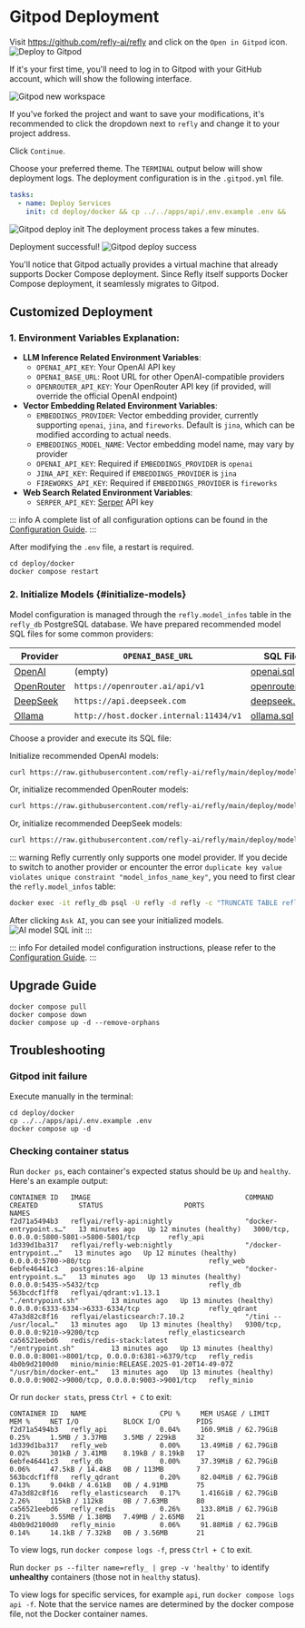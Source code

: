 # Gitpod Deployment

Visit https://github.com/refly-ai/refly and click on the `Open in Gitpod` icon.
![Deploy to Gitpod](/images/deploy-to-gitpod.webp)

If it's your first time, you'll need to log in to Gitpod with your GitHub account, which will show the following interface.

![Gitpod new workspace](/images/gitpod-new-workspace.webp)

If you've forked the project and want to save your modifications, it's recommended to click the dropdown next to `refly` and change it to your project address.

Click `Continue`.

Choose your preferred theme. The `TERMINAL` output below will show deployment logs. The deployment configuration is in the `.gitpod.yml` file.

```yaml
tasks:
  - name: Deploy Services
    init: cd deploy/docker && cp ../../apps/api/.env.example .env &&   docker compose up -d
```

![Gitpod deploy init](/images/docker-compose-up.webp)
The deployment process takes a few minutes.

Deployment successful!
![Gitpod deploy success](/images/gitpod-deploy-success.webp)

You'll notice that Gitpod actually provides a virtual machine that already supports Docker Compose deployment. Since Refly itself supports Docker Compose deployment, it seamlessly migrates to Gitpod.

## Customized Deployment
### 1. Environment Variables Explanation:

- **LLM Inference Related Environment Variables**:
  - `OPENAI_API_KEY`: Your OpenAI API key
  - `OPENAI_BASE_URL`: Root URL for other OpenAI-compatible providers
  - `OPENROUTER_API_KEY`: Your OpenRouter API key (if provided, will override the official OpenAI endpoint)
- **Vector Embedding Related Environment Variables**:
  - `EMBEDDINGS_PROVIDER`: Vector embedding provider, currently supporting `openai`, `jina`, and `fireworks`. Default is `jina`, which can be modified according to actual needs.
  - `EMBEDDINGS_MODEL_NAME`: Vector embedding model name, may vary by provider
  - `OPENAI_API_KEY`: Required if `EMBEDDINGS_PROVIDER` is `openai`
  - `JINA_API_KEY`: Required if `EMBEDDINGS_PROVIDER` is `jina`
  - `FIREWORKS_API_KEY`: Required if `EMBEDDINGS_PROVIDER` is `fireworks`
- **Web Search Related Environment Variables**:
  - `SERPER_API_KEY`: [Serper](https://serper.dev/) API key

::: info
A complete list of all configuration options can be found in the [Configuration Guide](./configuration.md).
:::

After modifying the `.env` file, a restart is required.
```shell
cd deploy/docker 
docker compose restart
```

### 2. Initialize Models {#initialize-models}

Model configuration is managed through the `refly.model_infos` table in the `refly_db` PostgreSQL database. We have prepared recommended model SQL files for some common providers:

| Provider | `OPENAI_BASE_URL` | SQL File |
| -------- | ----------------- | -------- |
| [OpenAI](https://platform.openai.com/) | (empty) | [openai.sql](https://github.com/refly-ai/refly/blob/main/deploy/model-providers/openai.sql) |
| [OpenRouter](https://openrouter.ai/) | `https://openrouter.ai/api/v1` | [openrouter.sql](https://github.com/refly-ai/refly/blob/main/deploy/model-providers/openrouter.sql) |
| [DeepSeek](https://platform.deepseek.com/) | `https://api.deepseek.com` | [deepseek.sql](https://github.com/refly-ai/refly/blob/main/deploy/model-providers/deepseek.sql) |
| [Ollama](https://ollama.com/) | `http://host.docker.internal:11434/v1` | [ollama.sql](https://github.com/refly-ai/refly/blob/main/deploy/model-providers/ollama.sql) |

Choose a provider and execute its SQL file:

Initialize recommended OpenAI models:
```bash
curl https://raw.githubusercontent.com/refly-ai/refly/main/deploy/model-providers/openai.sql | docker exec -i refly_db psql -U refly -d refly
```

Or, initialize recommended OpenRouter models:
```bash
curl https://raw.githubusercontent.com/refly-ai/refly/main/deploy/model-providers/openrouter.sql | docker exec -i refly_db psql -U refly -d refly
```

Or, initialize recommended DeepSeek models:
```bash
curl https://raw.githubusercontent.com/refly-ai/refly/main/deploy/model-providers/deepseek.sql | docker exec -i refly_db psql -U refly -d refly
```

::: warning
Refly currently only supports one model provider. If you decide to switch to another provider or encounter the error `duplicate key value violates unique constraint "model_infos_name_key"`, you need to first clear the `refly.model_infos` table:

```bash
docker exec -it refly_db psql -U refly -d refly -c "TRUNCATE TABLE refly.model_infos;"
```

After clicking `Ask AI`, you can see your initialized models.
![AI model SQL init](/images/ai-model-sql-init.webp)
:::

::: info
For detailed model configuration instructions, please refer to the [Configuration Guide](./configuration.md#model-configuration).
:::

## Upgrade Guide

```shell
docker compose pull
docker compose down
docker compose up -d --remove-orphans
```

## Troubleshooting
### Gitpod init failure
Execute manually in the terminal:

```shell
cd deploy/docker  
cp ../../apps/api/.env.example .env  
docker compose up -d
```

### Checking container status
Run `docker ps`, each container's expected status should be `Up` and `healthy`. Here's an example output:

```text
CONTAINER ID   IMAGE                                      COMMAND                  CREATED          STATUS                    PORTS                                            NAMES
f2d71a5494b3   reflyai/refly-api:nightly                  "docker-entrypoint.s…"   13 minutes ago   Up 12 minutes (healthy)   3000/tcp, 0.0.0.0:5800-5801->5800-5801/tcp       refly_api
1d339d1ba317   reflyai/refly-web:nightly                  "/docker-entrypoint.…"   13 minutes ago   Up 12 minutes (healthy)   0.0.0.0:5700->80/tcp                             refly_web
6ebfe46441c3   postgres:16-alpine                         "docker-entrypoint.s…"   13 minutes ago   Up 13 minutes (healthy)   0.0.0.0:5435->5432/tcp                           refly_db
563bcdcf1ff8   reflyai/qdrant:v1.13.1                     "./entrypoint.sh"        13 minutes ago   Up 13 minutes (healthy)   0.0.0.0:6333-6334->6333-6334/tcp                 refly_qdrant
47a3d82c8f16   reflyai/elasticsearch:7.10.2               "/tini -- /usr/local…"   13 minutes ago   Up 13 minutes (healthy)   9300/tcp, 0.0.0.0:9210->9200/tcp                 refly_elasticsearch
ca56521eebd6   redis/redis-stack:latest                   "/entrypoint.sh"         13 minutes ago   Up 13 minutes (healthy)   0.0.0.0:8001->8001/tcp, 0.0.0.0:6381->6379/tcp   refly_redis
4b0b9d2100d0   minio/minio:RELEASE.2025-01-20T14-49-07Z   "/usr/bin/docker-ent…"   13 minutes ago   Up 13 minutes (healthy)   0.0.0.0:9002->9000/tcp, 0.0.0.0:9003->9001/tcp   refly_minio
```

Or run `docker stats`, press `Ctrl + C` to exit:

```text
CONTAINER ID   NAME                  CPU %     MEM USAGE / LIMIT     MEM %     NET I/O           BLOCK I/O         PIDS
f2d71a5494b3   refly_api             0.04%     160.9MiB / 62.79GiB   0.25%     1.5MB / 3.37MB    3.5MB / 229kB     32
1d339d1ba317   refly_web             0.00%     13.49MiB / 62.79GiB   0.02%     301kB / 3.41MB    8.19kB / 8.19kB   17
6ebfe46441c3   refly_db              0.00%     37.39MiB / 62.79GiB   0.06%     47.5kB / 14.4kB   0B / 113MB        7
563bcdcf1ff8   refly_qdrant          0.20%     82.04MiB / 62.79GiB   0.13%     9.04kB / 4.61kB   0B / 4.91MB       75
47a3d82c8f16   refly_elasticsearch   0.17%     1.416GiB / 62.79GiB   2.26%     115kB / 112kB     0B / 7.63MB       80
ca56521eebd6   refly_redis           0.26%     133.8MiB / 62.79GiB   0.21%     3.55MB / 1.38MB   7.49MB / 2.65MB   21
4b0b9d2100d0   refly_minio           0.06%     91.88MiB / 62.79GiB   0.14%     14.1kB / 7.32kB   0B / 3.56MB       21
```

To view logs, run `docker compose logs -f`, press `Ctrl + C` to exit.

Run `docker ps --filter name=refly_ | grep -v 'healthy'` to identify **unhealthy** containers (those not in `healthy` status).

To view logs for specific services, for example `api`, run `docker compose logs api -f`. Note that the service names are determined by the docker compose file, not the Docker container names.